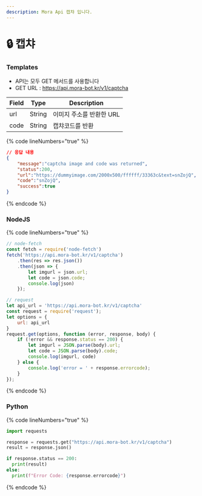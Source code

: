```yaml
---
description: Mora Api 캡챠 입니다.
---
```


# 🔒 캡챠

### Templates

* API는 모두 GET 메서드를 사용합니다
* GET URL : https://api.mora-bot.kr/v1/captcha

| Field | Type   | Description     |
| ----- | ------ | --------------- |
| url   | String | 이미지 주소를 반환한 URL |
| code  | String | 캡챠코드를 반환        |

{% code lineNumbers="true" %}
```json
// 응답 내용
{
    "message":"captcha image and code was returned",
    "status":200,
    "url":"https://dummyimage.com/2000x500/ffffff/33363c&text=snZojQ",
    "code":"snZojQ",
    "success":true
}
```
{% endcode %}

### NodeJS

{% code lineNumbers="true" %}
```javascript
// node-fetch
const fetch = require('node-fetch')
fetch('https://api.mora-bot.kr/v1/captcha')
    .then(res => res.json())
    .then(json => {
        let imgurl = json.url;
        let code = json.code;
        console.log(json)
    });

// request
let api_url = 'https://api.mora-bot.kr/v1/captcha'
const request = require('request');
let options = {
    url: api_url
}
request.get(options, function (error, response, body) {
    if (!error && response.status == 200) {
        let imgurl = JSON.parse(body).url;
        let code = JSON.parse(body).code;
        console.log(imgurl, code)
    } else {
        console.log('error = ' + response.errorcode);
    }
});
```
{% endcode %}

### Python

{% code lineNumbers="true" %}
```python
import requests

response = requests.get("https://api.mora-bot.kr/v1/captcha")
result = response.json()

if response.status == 200:
  print(result)
else:
  print(f"Error Code: {response.errorcode}")
```
{% endcode %}
